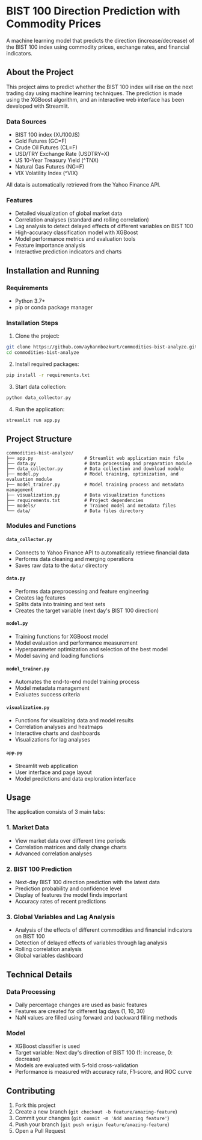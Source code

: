# BIST 100 Direction Prediction with Commodity Prices

A machine learning model that predicts the direction (increase/decrease) of the BIST 100 index using commodity prices, exchange rates, and financial indicators.

## About the Project

This project aims to predict whether the BIST 100 index will rise on the next trading day using machine learning techniques. The prediction is made using the XGBoost algorithm, and an interactive web interface has been developed with Streamlit.

### Data Sources

- BIST 100 index (XU100.IS)
- Gold Futures (GC=F)
- Crude Oil Futures (CL=F)
- USD/TRY Exchange Rate (USDTRY=X)
- US 10-Year Treasury Yield (^TNX)
- Natural Gas Futures (NG=F)
- VIX Volatility Index (^VIX)

All data is automatically retrieved from the Yahoo Finance API.

### Features

- Detailed visualization of global market data
- Correlation analyses (standard and rolling correlation)
- Lag analysis to detect delayed effects of different variables on BIST 100
- High-accuracy classification model with XGBoost
- Model performance metrics and evaluation tools
- Feature importance analysis
- Interactive prediction indicators and charts

## Installation and Running

### Requirements

- Python 3.7+
- pip or conda package manager

### Installation Steps

1. Clone the project:
```bash
git clone https://github.com/ayhannbozkurt/commodities-bist-analyze.git
cd commodities-bist-analyze
```

2. Install required packages:
```bash
pip install -r requirements.txt
```

3. Start data collection:
```bash
python data_collector.py
```

4. Run the application:
```bash
streamlit run app.py
```

## Project Structure

```
commodities-bist-analyze/
├── app.py                   # Streamlit web application main file
├── data.py                  # Data processing and preparation module
├── data_collector.py        # Data collection and download module
├── model.py                 # Model training, optimization, and evaluation module
├── model_trainer.py         # Model training process and metadata management
├── visualization.py         # Data visualization functions
├── requirements.txt         # Project dependencies
├── models/                  # Trained model and metadata files
└── data/                    # Data files directory
```

### Modules and Functions

#### `data_collector.py`
- Connects to Yahoo Finance API to automatically retrieve financial data
- Performs data cleaning and merging operations
- Saves raw data to the `data/` directory

#### `data.py`
- Performs data preprocessing and feature engineering
- Creates lag features
- Splits data into training and test sets
- Creates the target variable (next day's BIST 100 direction)

#### `model.py`
- Training functions for XGBoost model
- Model evaluation and performance measurement
- Hyperparameter optimization and selection of the best model
- Model saving and loading functions

#### `model_trainer.py`
- Automates the end-to-end model training process
- Model metadata management
- Evaluates success criteria

#### `visualization.py`
- Functions for visualizing data and model results
- Correlation analyses and heatmaps
- Interactive charts and dashboards
- Visualizations for lag analyses

#### `app.py`
- Streamlit web application
- User interface and page layout
- Model predictions and data exploration interface

## Usage

The application consists of 3 main tabs:

### 1. Market Data
- View market data over different time periods
- Correlation matrices and daily change charts
- Advanced correlation analyses

### 2. BIST 100 Prediction
- Next-day BIST 100 direction prediction with the latest data
- Prediction probability and confidence level
- Display of features the model finds important
- Accuracy rates of recent predictions

### 3. Global Variables and Lag Analysis
- Analysis of the effects of different commodities and financial indicators on BIST 100
- Detection of delayed effects of variables through lag analysis
- Rolling correlation analysis
- Global variables dashboard

## Technical Details

### Data Processing
- Daily percentage changes are used as basic features
- Features are created for different lag days (1, 10, 30)
- NaN values are filled using forward and backward filling methods

### Model
- XGBoost classifier is used
- Target variable: Next day's direction of BIST 100 (1: increase, 0: decrease)
- Models are evaluated with 5-fold cross-validation
- Performance is measured with accuracy rate, F1-score, and ROC curve

## Contributing

1. Fork this project
2. Create a new branch (`git checkout -b feature/amazing-feature`)
3. Commit your changes (`git commit -m 'Add amazing feature'`)
4. Push your branch (`git push origin feature/amazing-feature`)
5. Open a Pull Request
